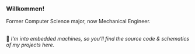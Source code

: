### Willkommen! <br>

<p> Former Computer Science major, now Mechanical Engineer. </p> <br>
🔭 <i> I'm into embedded machines, so you'll find the source code & schematics of my projects here. </i> <br>

   
<!--
**ryanwilliamske/ryanwilliamske** is a ✨ _special_ ✨ repository because its `README.md` (this file) appears on your GitHub profile.

-->
